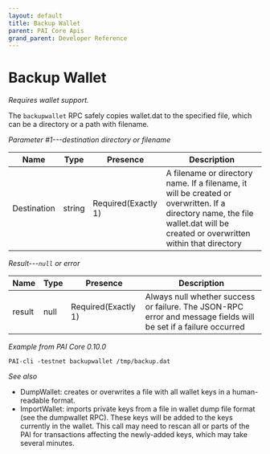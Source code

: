 ```yaml
---
layout: default
title: Backup Wallet
parent: PAI Core Apis
grand_parent: Developer Reference
---
```


Backup Wallet
======================

*Requires wallet support.*

The `backupwallet` RPC safely copies wallet.dat to the specified file, which can be a directory or a path with filename.

*Parameter #1---destination directory or filename*

| Name        | Type | Presence            | Description
|-------------|------|---------------------|-------------
|Destination  |string| Required(Exactly 1) | A filename or directory name. If a filename, it will be created or overwritten. If a directory name, the file wallet.dat will be created or overwritten within that directory

*Result---`null` or error*

| Name   | Type | Presence            | Description
|--------|------|---------------------|-------------
|result  |null  | Required(Exactly 1) | Always null whether success or failure. The JSON-RPC error and message fields will be set if a failure occurred

*Example from PAI Core 0.10.0*

```
PAI-cli -testnet backupwallet /tmp/backup.dat
```

*See also*

* DumpWallet: creates or overwrites a file with all wallet keys in a human-readable format.
* ImportWallet:  imports private keys from a file in wallet dump file format (see the dumpwallet RPC). These keys will be added to the keys currently in the wallet. This call may need to rescan all or parts of the PAI for transactions affecting the newly-added keys, which may take several minutes.
